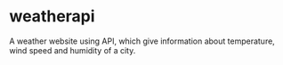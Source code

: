 # weatherapi
A weather website using API, which give information about temperature, wind speed and humidity of a city.
